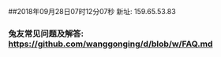 ##2018年09月28日07时12分07秒 新址: 159.65.53.83
### 兔友常见问题及解答: https://github.com/wanggonging/d/blob/w/FAQ.md
